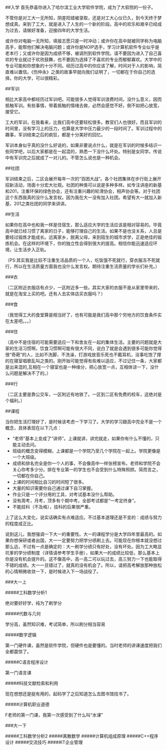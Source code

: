 ##入学
首先恭喜你进入了哈尔滨工业大学软件学院，成为了大软院的一份子。

不管你是对工大一无所知，阴差阳错被录取，还是对工大心仪已久，到今天终于梦想成真。来到了工大，就是进入了人生的一个新的阶段。高中的欢乐和艰辛已经成为过去，请做好准备，迎接四年的大学生活。

或许你对电脑一无所知，填报志愿只是一时冲动；或许你在高中就被同学称为电脑高手，能帮他们解决电脑问题；或许你是NOIP选手，学习计算机软件专业似乎是老本行；又或许你是因为成绩不够，被调剂到软件学院。请不要因为进入了自己喜欢的专业就过于欢欣鼓舞，也不要因为选择了不喜欢的专业而郁郁寡欢。大学中的专业可能和你想象的十分不同。经历过高中的你应该了解，时间对于人的影响，简直难以置信。《伤仲永》之类的故事早就向我们证明了，一切都在于你自己的选择。你的大学，可以很精彩。

##军训

相比大家高中都经历过军训吧。可能很多人觉得军训浪费时间，没什么意义，因而抵触军训。有些事情，带着抵触的情绪去做，必然会感觉不好。倒不如把心放宽，接受它。

工大的军训，在我看来，比我们高中还要轻松很多。教官们人也很好。而且军训的时间里，没有学习上的压力，也算是大学中压力最少的一段时间了。军训过程中的趣事，军训结束之后的疯狂，都是十分美好的回忆。

军训本身似乎真的没什么好说的，如果非要说点什么，就是在军训的时候多结识一些同学吧，以后大家都是在一起混的，熟悉一下没什么坏处。特别是女同学。传说中有军训完之后就成了一对儿的。不管怎么说也是一种机会。


##社团

军训结束之后，二区会展开每年一次的“百团大战”。各个社团集体在步行街上展开招新活动，场面十分宏大壮观。社团的种类可以说是多种多样。如专注讲座的新基和201，注重环保的绿色协会，还有注重兴趣的轮滑协会，相声协会等。对于社团这个东西我真的没什么发言权。因为我在大一没有加入社团。希望有大一就加入新基，201之类社团的同学来讲讲。

##生活

如果你在高中也和我一样是住宿生，那么适应大学的生活应该是相对容易的。毕竟高中就已经习惯了离家的日子，能够打理自己的生活。如果不是也没关系，人总是要经过锻炼才能成长。远离家乡，脱离父母，来到陌生的城市求学，正是绝佳的锻炼机会。在这样的环境下，你的独立性会得到很大的提高。相信你能迅速适应环境，让生活步入正轨。

（PS:其实我是比较不注重生活品质的一个人，吃饭饿不死就行，穿衣服冻不死就行，所以在生活质量方面我也没什么发言权。期待注重生活质量的学长们补充。）   

###衣

（二区附近衣服店有点少，一区附近多一些。其实大家的衣服不是从家里带来的，就是在淘宝上买的吧。还有人去实体店买衣服吗？）

###食

（我觉得工大的食堂算是相当好了，也有可能是我们高中那个穷地方的饮食条件实在太差吧。。。）

###住

（高中不是住宿的可能需要适应一下和舍友在一起的集体生活。主要的问题就是大家的生活习惯啊，饮食习惯啊可能有很大不同，说白了就是会遇到很多可能你觉得很“奇葩”的人，比如不洗脚，不洗澡，打游戏放音乐死也不戴耳机，没事吃饱了撑的在寝室唱歌乱叫之类的。刚开始可能觉得有些难以适应，不过记住一条，大家都是出来混的,互相在一个寝室也是一种缘分，把心放宽一点，互相体谅一下，没什么问题是解决不了的。）

###行

（二区主要是靠公交车，一区附近有地铁了。一区到二区有免费的校车，这绝对是个福利。）

##课程

当你把生活打理好了，是时候该考虑一下学习了。大学的学习跟高中完全不是一个概念，具体表现在以下几点：
* “老师”基本上变成了“讲师”。上课就讲，讲完就走，如果你有什么不懂的，只能主动去问。
* 班级的概念变得模糊，上课都是一个学院乃至几个学院在一起上。学院更像是一个大班级。
* 成绩和排名完全是你一个人的事，不会像高中一样张榜宣布。老师和学院不会关心你考多少分。排在专业第一的学生也不会受到什么特殊照顾。简而言之，一切都在你自己。
* 上课的时间相比自习的时间短了很多。
* 大量的知识需要你自己通过课下自习掌握。
* 作业只是一个评分用的工具，对考试基本没什么帮助。
* 没有周考，月考，顶多有个期中考。全部考试都是“一考定终身”。
* 不能挂科（不及格），挂科的后果很严重。

上了这么大变化，说实话确实有点难适应。不过基本道理还是不变的：成绩与努力的程度成正比。

说到这儿，我想强调一下大一的重要性。大一的课程学分是大学四年里最高的。如果你想保研或者出国，大一一定要努力把学分绩刷上去。可能现在你根本就没想过那么远，不过有一点是确定的：大一刷学分绩只有好处，没有坏处。因为工大略显坑爹的学分绩制度（详情请参考学生手册），如果大一的成绩比较低，那么基本上你是没有机会提升的。这不像高中，高一高二可以玩过去，高三努力一下也能取得不错的成绩。大一一旦错过了，就真的没有机会了。所以，请把高考解放那种放松的心情稍微收敛一下，是时候进入下一场战役了。

###大一上

#####工科数学分析1

绝对要好好学，纯为了刷学分

#####代数与几何

学分高，虽然知识难，考试简单，所以刷分相当容易

#####数字逻辑

第一门硬件课，虽然是软件学院，但硬件也是要懂的。当时老师的讲课速度把我们全都震惊了。

#####C语言程序设计

第一门语言课

#####科技文献检索和利用

现在想想还是挺有用的，起码学了之后知道怎么去图书馆找书了。

#####计算机职业道德

F老师的第一门课，我第一次感受到了什么叫“水课”

###大一下

#####工科数学分析2
#####离散数学
#####计算机组成原理
#####C++程序设计
#####交流技巧
#####IT企业管理
